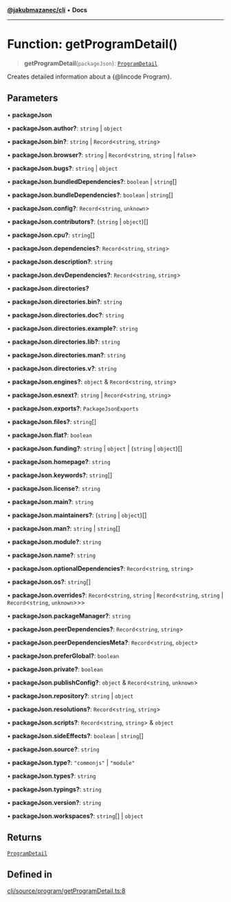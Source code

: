 [**@jakubmazanec/cli**](../README.md) • **Docs**

---

# Function: getProgramDetail()

> **getProgramDetail**(`packageJson`): [`ProgramDetail`](../type-aliases/ProgramDetail.md)

Creates detailed information about a {@lincode Program}.

## Parameters

• **packageJson**

• **packageJson.author?**: `string` \| `object`

• **packageJson.bin?**: `string` \| `Record`\<`string`, `string`\>

• **packageJson.browser?**: `string` \| `Record`\<`string`, `string` \| `false`\>

• **packageJson.bugs?**: `string` \| `object`

• **packageJson.bundledDependencies?**: `boolean` \| `string`[]

• **packageJson.bundleDependencies?**: `boolean` \| `string`[]

• **packageJson.config?**: `Record`\<`string`, `unknown`\>

• **packageJson.contributors?**: (`string` \| `object`)[]

• **packageJson.cpu?**: `string`[]

• **packageJson.dependencies?**: `Record`\<`string`, `string`\>

• **packageJson.description?**: `string`

• **packageJson.devDependencies?**: `Record`\<`string`, `string`\>

• **packageJson.directories?**

• **packageJson.directories.bin?**: `string`

• **packageJson.directories.doc?**: `string`

• **packageJson.directories.example?**: `string`

• **packageJson.directories.lib?**: `string`

• **packageJson.directories.man?**: `string`

• **packageJson.directories.v?**: `string`

• **packageJson.engines?**: `object` & `Record`\<`string`, `string`\>

• **packageJson.esnext?**: `string` \| `Record`\<`string`, `string`\>

• **packageJson.exports?**: `PackageJsonExports`

• **packageJson.files?**: `string`[]

• **packageJson.flat?**: `boolean`

• **packageJson.funding?**: `string` \| `object` \| (`string` \| `object`)[]

• **packageJson.homepage?**: `string`

• **packageJson.keywords?**: `string`[]

• **packageJson.license?**: `string`

• **packageJson.main?**: `string`

• **packageJson.maintainers?**: (`string` \| `object`)[]

• **packageJson.man?**: `string` \| `string`[]

• **packageJson.module?**: `string`

• **packageJson.name?**: `string`

• **packageJson.optionalDependencies?**: `Record`\<`string`, `string`\>

• **packageJson.os?**: `string`[]

• **packageJson.overrides?**: `Record`\<`string`, `string` \| `Record`\<`string`, `string` \|
`Record`\<`string`, `unknown`\>\>\>

• **packageJson.packageManager?**: `string`

• **packageJson.peerDependencies?**: `Record`\<`string`, `string`\>

• **packageJson.peerDependenciesMeta?**: `Record`\<`string`, `object`\>

• **packageJson.preferGlobal?**: `boolean`

• **packageJson.private?**: `boolean`

• **packageJson.publishConfig?**: `object` & `Record`\<`string`, `unknown`\>

• **packageJson.repository?**: `string` \| `object`

• **packageJson.resolutions?**: `Record`\<`string`, `string`\>

• **packageJson.scripts?**: `Record`\<`string`, `string`\> & `object`

• **packageJson.sideEffects?**: `boolean` \| `string`[]

• **packageJson.source?**: `string`

• **packageJson.type?**: `"commonjs"` \| `"module"`

• **packageJson.types?**: `string`

• **packageJson.typings?**: `string`

• **packageJson.version?**: `string`

• **packageJson.workspaces?**: `string`[] \| `object`

## Returns

[`ProgramDetail`](../type-aliases/ProgramDetail.md)

## Defined in

[cli/source/program/getProgramDetail.ts:8](https://github.com/jakubmazanec/tools/blob/1c4f0471e4ca7ee64c14124101a8ac795175e9bf/packages/cli/source/program/getProgramDetail.ts#L8)
